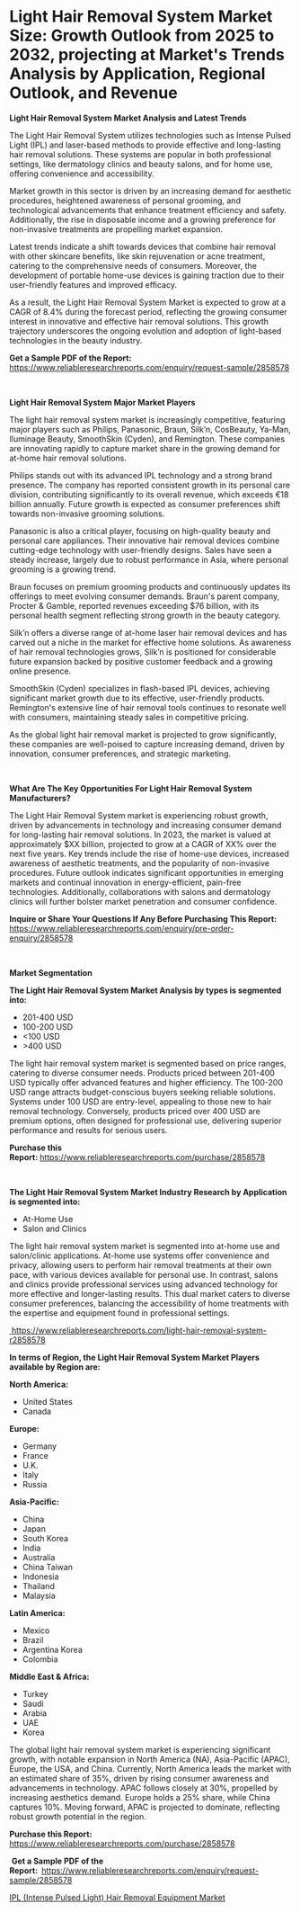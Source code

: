 <p><h1>Light Hair Removal System Market Size: Growth Outlook from 2025 to 2032, projecting at Market's Trends Analysis by Application, Regional Outlook, and Revenue</h1></p><p><strong>Light Hair Removal System Market Analysis and Latest Trends</strong></p>
<p><p>The Light Hair Removal System utilizes technologies such as Intense Pulsed Light (IPL) and laser-based methods to provide effective and long-lasting hair removal solutions. These systems are popular in both professional settings, like dermatology clinics and beauty salons, and for home use, offering convenience and accessibility. </p><p>Market growth in this sector is driven by an increasing demand for aesthetic procedures, heightened awareness of personal grooming, and technological advancements that enhance treatment efficiency and safety. Additionally, the rise in disposable income and a growing preference for non-invasive treatments are propelling market expansion. </p><p>Latest trends indicate a shift towards devices that combine hair removal with other skincare benefits, like skin rejuvenation or acne treatment, catering to the comprehensive needs of consumers. Moreover, the development of portable home-use devices is gaining traction due to their user-friendly features and improved efficacy. </p><p>As a result, the Light Hair Removal System Market is expected to grow at a CAGR of 8.4% during the forecast period, reflecting the growing consumer interest in innovative and effective hair removal solutions. This growth trajectory underscores the ongoing evolution and adoption of light-based technologies in the beauty industry.</p></p>
<p><strong>Get a Sample PDF of the Report:&nbsp;</strong> <a href="https://www.reliableresearchreports.com/enquiry/request-sample/2858578?utm_campaign=2283&utm_medium=2&utm_source=Github&utm_content=ia&utm_term=12032025&utm_id=light-hair-removal-system">https://www.reliableresearchreports.com/enquiry/request-sample/2858578</a></p>
<p>&nbsp;</p>
<p><strong>Light Hair Removal System Major Market Players</strong></p>
<p><p>The light hair removal system market is increasingly competitive, featuring major players such as Philips, Panasonic, Braun, Silk’n, CosBeauty, Ya-Man, Iluminage Beauty, SmoothSkin (Cyden), and Remington. These companies are innovating rapidly to capture market share in the growing demand for at-home hair removal solutions.</p><p>Philips stands out with its advanced IPL technology and a strong brand presence. The company has reported consistent growth in its personal care division, contributing significantly to its overall revenue, which exceeds €18 billion annually. Future growth is expected as consumer preferences shift towards non-invasive grooming solutions.</p><p>Panasonic is also a critical player, focusing on high-quality beauty and personal care appliances. Their innovative hair removal devices combine cutting-edge technology with user-friendly designs. Sales have seen a steady increase, largely due to robust performance in Asia, where personal grooming is a growing trend.</p><p>Braun focuses on premium grooming products and continuously updates its offerings to meet evolving consumer demands. Braun's parent company, Procter & Gamble, reported revenues exceeding $76 billion, with its personal health segment reflecting strong growth in the beauty category.</p><p>Silk’n offers a diverse range of at-home laser hair removal devices and has carved out a niche in the market for effective home solutions. As awareness of hair removal technologies grows, Silk’n is positioned for considerable future expansion backed by positive customer feedback and a growing online presence.</p><p>SmoothSkin (Cyden) specializes in flash-based IPL devices, achieving significant market growth due to its effective, user-friendly products. Remington's extensive line of hair removal tools continues to resonate well with consumers, maintaining steady sales in competitive pricing.</p><p>As the global light hair removal market is projected to grow significantly, these companies are well-poised to capture increasing demand, driven by innovation, consumer preferences, and strategic marketing.</p></p>
<p>&nbsp;</p>
<p><strong>What Are The Key Opportunities For Light Hair Removal System Manufacturers?</strong></p>
<p><p>The Light Hair Removal System market is experiencing robust growth, driven by advancements in technology and increasing consumer demand for long-lasting hair removal solutions. In 2023, the market is valued at approximately $XX billion, projected to grow at a CAGR of XX% over the next five years. Key trends include the rise of home-use devices, increased awareness of aesthetic treatments, and the popularity of non-invasive procedures. Future outlook indicates significant opportunities in emerging markets and continual innovation in energy-efficient, pain-free technologies. Additionally, collaborations with salons and dermatology clinics will further bolster market penetration and consumer confidence.</p></p>
<p><strong>Inquire or Share Your Questions If Any Before Purchasing This Report:</strong> <a href="https://www.reliableresearchreports.com/enquiry/pre-order-enquiry/2858578?utm_campaign=2283&utm_medium=2&utm_source=Github&utm_content=ia&utm_term=12032025&utm_id=light-hair-removal-system">https://www.reliableresearchreports.com/enquiry/pre-order-enquiry/2858578</a></p>
<p>&nbsp;</p>
<p><strong>Market Segmentation</strong></p>
<p><strong>The Light Hair Removal System Market Analysis by types is segmented into:</strong></p>
<p><ul><li>201-400 USD</li><li>100-200 USD</li><li><100 USD</li><li>>400 USD</li></ul></p>
<p><p>The light hair removal system market is segmented based on price ranges, catering to diverse consumer needs. Products priced between 201-400 USD typically offer advanced features and higher efficiency. The 100-200 USD range attracts budget-conscious buyers seeking reliable solutions. Systems under 100 USD are entry-level, appealing to those new to hair removal technology. Conversely, products priced over 400 USD are premium options, often designed for professional use, delivering superior performance and results for serious users.</p></p>
<p><strong>Purchase this Report:&nbsp;</strong><a href="https://www.reliableresearchreports.com/purchase/2858578?utm_campaign=2283&utm_medium=2&utm_source=Github&utm_content=ia&utm_term=12032025&utm_id=light-hair-removal-system">https://www.reliableresearchreports.com/purchase/2858578</a></p>
<p>&nbsp;</p>
<p><strong>The Light Hair Removal System Market Industry Research by Application is segmented into:</strong></p>
<p><ul><li>At-Home Use</li><li>Salon and Clinics</li></ul></p>
<p><p>The light hair removal system market is segmented into at-home use and salon/clinic applications. At-home use systems offer convenience and privacy, allowing users to perform hair removal treatments at their own pace, with various devices available for personal use. In contrast, salons and clinics provide professional services using advanced technology for more effective and longer-lasting results. This dual market caters to diverse consumer preferences, balancing the accessibility of home treatments with the expertise and equipment found in professional settings.</p></p>
<p><a href="https://www.reliableresearchreports.com/light-hair-removal-system-r2858578?utm_campaign=2283&utm_medium=2&utm_source=Github&utm_content=ia&utm_term=12032025&utm_id=light-hair-removal-system">&nbsp;https://www.reliableresearchreports.com/light-hair-removal-system-r2858578</a></p>
<p><strong>In terms of Region, the Light Hair Removal System Market Players available by Region are:</strong></p>
<p>
    <p> <strong> North America: </strong>
        <ul>
            <li>United States</li>
            <li>Canada</li>
        </ul>
        </p> 
    <p> <strong> Europe: </strong>
        <ul>
            <li>Germany</li>
            <li>France</li>
            <li>U.K.</li>
            <li>Italy</li>
            <li>Russia</li>
        </ul>
        </p> 
    <p> <strong> Asia-Pacific: </strong>
        <ul>
            <li>China</li>
            <li>Japan</li>
            <li>South Korea</li>
            <li>India</li>
            <li>Australia</li>
            <li>China Taiwan</li>
            <li>Indonesia</li>
            <li>Thailand</li>
            <li>Malaysia</li>
        </ul>
        </p> 
    <p> <strong> Latin America: </strong>
        <ul>
            <li>Mexico</li>
            <li>Brazil</li>
            <li>Argentina Korea</li>
            <li>Colombia</li>
        </ul>
        </p> 
    <p> <strong> Middle East & Africa: </strong>
        <ul>
            <li>Turkey</li>
            <li>Saudi</li>
            <li>Arabia</li>
            <li>UAE</li>
            <li>Korea</li>
        </ul>
    </p>
    </p>
<p><p>The global light hair removal system market is experiencing significant growth, with notable expansion in North America (NA), Asia-Pacific (APAC), Europe, the USA, and China. Currently, North America leads the market with an estimated share of 35%, driven by rising consumer awareness and advancements in technology. APAC follows closely at 30%, propelled by increasing aesthetics demand. Europe holds a 25% share, while China captures 10%. Moving forward, APAC is projected to dominate, reflecting robust growth potential in the region.</p></p>
<p><strong>Purchase this Report: </strong><a href="https://www.reliableresearchreports.com/purchase/2858578?utm_campaign=2283&utm_medium=2&utm_source=Github&utm_content=ia&utm_term=12032025&utm_id=light-hair-removal-system">https://www.reliableresearchreports.com/purchase/2858578</a></p>
<p>&nbsp;<strong>Get a Sample PDF of the Report:&nbsp;&nbsp;</strong><a href="https://www.reliableresearchreports.com/enquiry/request-sample/2858578?utm_campaign=2283&utm_medium=2&utm_source=Github&utm_content=ia&utm_term=12032025&utm_id=light-hair-removal-system">https://www.reliableresearchreports.com/enquiry/request-sample/2858578</a></p>
<p><strong></strong></p>
<p><p><a href="https://github.com/mcfred89/Market-Research-Report-List-1/blob/main/ipl-intense-pulsed-light-hair-removal-equipment-market.md?utm_campaign=2283&utm_medium=2&utm_source=Github&utm_content=ia&utm_term=12032025&utm_id=light-hair-removal-system">IPL (Intense Pulsed Light) Hair Removal Equipment Market</a></p></p>
